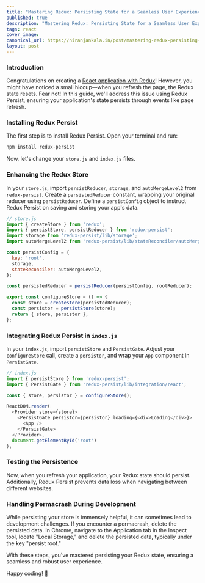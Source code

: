 ```yaml
---
title: "Mastering Redux: Persisting State for a Seamless User Experience"
published: true
description: "Mastering Redux: Persisting State for a Seamless User Experience"
tags: react
cover_image: 
canonical_url: https://niranjankala.in/post/mastering-redux-persisting-state-for-a-seamless-user-experience
layout: post
---
```


### Introduction

Congratulations on creating a [React application with Redux](https://niranjankala.github.io/blog/2024/01/05/redux-magic-transforming-your-react-app-into-a-state-management-marvel)! However, you might have noticed a small hiccup—when you refresh the page, the Redux state resets. Fear not! In this guide, we'll address this issue using Redux Persist, ensuring your application's state persists through events like page refresh.

### Installing Redux Persist

The first step is to install Redux Persist. Open your terminal and run:

```bash
npm install redux-persist
```

Now, let's change your `store.js` and `index.js` files.

### Enhancing the Redux Store

In your `store.js`, import `persistReducer`, `storage`, and `autoMergeLevel2` from `redux-persist`. Create a `persistedReducer` constant, wrapping your original reducer using `persistReducer`. Define a `persistConfig` object to instruct Redux Persist on saving and storing your app's data.

```javascript
// store.js
import { createStore } from 'redux';
import { persistStore, persistReducer } from 'redux-persist';
import storage from 'redux-persist/lib/storage';
import autoMergeLevel2 from 'redux-persist/lib/stateReconciler/autoMergeLevel2';

const persistConfig = {
  key: 'root',
  storage,
  stateReconciler: autoMergeLevel2,
};

const persistedReducer = persistReducer(persistConfig, rootReducer);

export const configureStore = () => {
  const store = createStore(persistedReducer);
  const persistor = persistStore(store);
  return { store, persistor };
};
```

### Integrating Redux Persist in `index.js`

In your `index.js`, import `persistStore` and `PersistGate`. Adjust your `configureStore` call, create a `persistor`, and wrap your `App` component in `PersistGate`.

```javascript
// index.js
import { persistStore } from 'redux-persist';
import { PersistGate } from 'redux-persist/lib/integration/react';

const { store, persistor } = configureStore();

ReactDOM.render(
  <Provider store={store}>
    <PersistGate persistor={persistor} loading={<div>Loading</div>}>
      <App />
    </PersistGate>
  </Provider>,
  document.getElementById('root')
);
```

### Testing the Persistence

Now, when you refresh your application, your Redux state should persist. Additionally, Redux Persist prevents data loss when navigating between different websites.

### Handling Permacrash During Development

While persisting your store is immensely helpful, it can sometimes lead to development challenges. If you encounter a permacrash, delete the persisted data. In Chrome, navigate to the Application tab in the Inspect tool, locate "Local Storage," and delete the persisted data, typically under the key "persist root."

With these steps, you've mastered persisting your Redux state, ensuring a seamless and robust user experience.

Happy coding! 🚀
